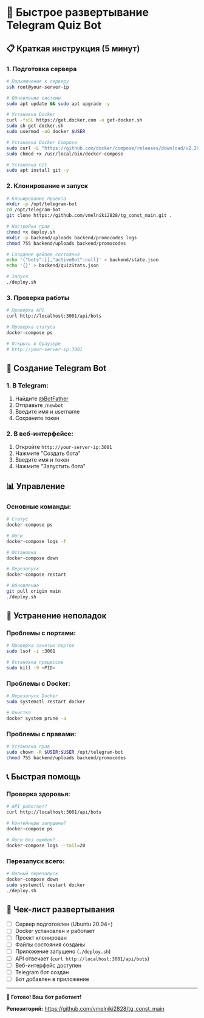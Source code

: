 # 🚀 Быстрое развертывание Telegram Quiz Bot

## 📋 Краткая инструкция (5 минут)

### **1. Подготовка сервера**
```bash
# Подключение к серверу
ssh root@your-server-ip

# Обновление системы
sudo apt update && sudo apt upgrade -y

# Установка Docker
curl -fsSL https://get.docker.com -o get-docker.sh
sudo sh get-docker.sh
sudo usermod -aG docker $USER

# Установка Docker Compose
sudo curl -L "https://github.com/docker/compose/releases/download/v2.20.0/docker-compose-$(uname -s)-$(uname -m)" -o /usr/local/bin/docker-compose
sudo chmod +x /usr/local/bin/docker-compose

# Установка Git
sudo apt install git -y
```

### **2. Клонирование и запуск**
```bash
# Клонирование проекта
mkdir -p /opt/telegram-bot
cd /opt/telegram-bot
git clone https://github.com/vmelniki2828/tg_const_main.git .

# Настройка прав
chmod +x deploy.sh
mkdir -p backend/uploads backend/promocodes logs
chmod 755 backend/uploads backend/promocodes

# Создание файлов состояния
echo '{"bots":[],"activeBot":null}' > backend/state.json
echo '{}' > backend/quizStats.json

# Запуск
./deploy.sh
```

### **3. Проверка работы**
```bash
# Проверка API
curl http://localhost:3001/api/bots

# Проверка статуса
docker-compose ps

# Открыть в браузере
# http://your-server-ip:3001
```

## 🤖 Создание Telegram Bot

### **1. В Telegram:**
1. Найдите [@BotFather](https://t.me/botfather)
2. Отправьте `/newbot`
3. Введите имя и username
4. Сохраните токен

### **2. В веб-интерфейсе:**
1. Откройте `http://your-server-ip:3001`
2. Нажмите "Создать бота"
3. Введите имя и токен
4. Нажмите "Запустить бота"

## 📊 Управление

### **Основные команды:**
```bash
# Статус
docker-compose ps

# Логи
docker-compose logs -f

# Остановка
docker-compose down

# Перезапуск
docker-compose restart

# Обновление
git pull origin main
./deploy.sh
```

## 🔧 Устранение неполадок

### **Проблемы с портами:**
```bash
# Проверка занятых портов
sudo lsof -i :3001

# Остановка процессов
sudo kill -9 <PID>
```

### **Проблемы с Docker:**
```bash
# Перезапуск Docker
sudo systemctl restart docker

# Очистка
docker system prune -a
```

### **Проблемы с правами:**
```bash
# Установка прав
sudo chown -R $USER:$USER /opt/telegram-bot
chmod 755 backend/uploads backend/promocodes
```

## 📞 Быстрая помощь

### **Проверка здоровья:**
```bash
# API работает?
curl http://localhost:3001/api/bots

# Контейнеры запущены?
docker-compose ps

# Логи без ошибок?
docker-compose logs --tail=20
```

### **Перезапуск всего:**
```bash
# Полный перезапуск
docker-compose down
sudo systemctl restart docker
./deploy.sh
```

## 🎯 Чек-лист развертывания

- [ ] Сервер подготовлен (Ubuntu 20.04+)
- [ ] Docker установлен и работает
- [ ] Проект клонирован
- [ ] Файлы состояния созданы
- [ ] Приложение запущено (`./deploy.sh`)
- [ ] API отвечает (`curl http://localhost:3001/api/bots`)
- [ ] Веб-интерфейс доступен
- [ ] Telegram бот создан
- [ ] Бот добавлен в приложение

---

**🎉 Готово! Ваш бот работает!**

**Репозиторий:** https://github.com/vmelniki2828/tg_const_main 